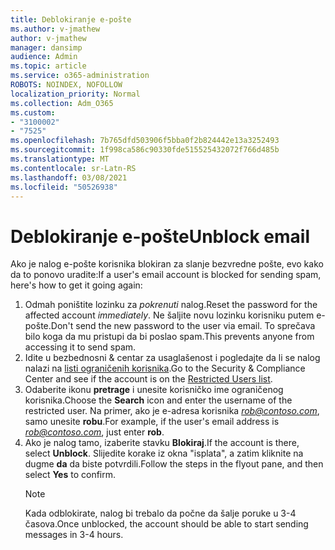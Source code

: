 ```yaml
---
title: Deblokiranje e-pošte
ms.author: v-jmathew
author: v-jmathew
manager: dansimp
audience: Admin
ms.topic: article
ms.service: o365-administration
ROBOTS: NOINDEX, NOFOLLOW
localization_priority: Normal
ms.collection: Adm_O365
ms.custom:
- "3100002"
- "7525"
ms.openlocfilehash: 7b765dfd503906f5bba0f2b824442e13a3252493
ms.sourcegitcommit: 1f998ca586c90330fde515525432072f766d485b
ms.translationtype: MT
ms.contentlocale: sr-Latn-RS
ms.lasthandoff: 03/08/2021
ms.locfileid: "50526938"
---
```

# <a name="unblock-email"></a><span data-ttu-id="18657-102">Deblokiranje e-pošte</span><span class="sxs-lookup"><span data-stu-id="18657-102">Unblock email</span></span>

<span data-ttu-id="18657-103">Ako je nalog e-pošte korisnika blokiran za slanje bezvredne pošte, evo kako da to ponovo uradite:</span><span class="sxs-lookup"><span data-stu-id="18657-103">If a user's email account is blocked for sending spam, here's how to get it going again:</span></span>

1. <span data-ttu-id="18657-104">Odmah poništite lozinku za *pokrenuti* nalog.</span><span class="sxs-lookup"><span data-stu-id="18657-104">Reset the password for the affected account *immediately*.</span></span> <span data-ttu-id="18657-105">Ne šaljite novu lozinku korisniku putem e-pošte.</span><span class="sxs-lookup"><span data-stu-id="18657-105">Don't send the new password to the user via email.</span></span> <span data-ttu-id="18657-106">To sprečava bilo koga da mu pristupi da bi poslao spam.</span><span class="sxs-lookup"><span data-stu-id="18657-106">This prevents anyone from accessing it to send spam.</span></span>
2. <span data-ttu-id="18657-107">Idite u bezbednosni & centar za usaglašenost i pogledajte da li se nalog nalazi na [listi ograničenih korisnika](https://protection.office.com/#/restrictedusers).</span><span class="sxs-lookup"><span data-stu-id="18657-107">Go to the Security & Compliance Center and see if the account is on the [Restricted Users list](https://protection.office.com/#/restrictedusers).</span></span>
3. <span data-ttu-id="18657-108">Odaberite ikonu **pretrage** i unesite korisničko ime ograničenog korisnika.</span><span class="sxs-lookup"><span data-stu-id="18657-108">Choose the **Search** icon and enter the username of the restricted user.</span></span> <span data-ttu-id="18657-109">Na primer, ako je e-adresa korisnika *rob@contoso.com*, samo unesite **robu**.</span><span class="sxs-lookup"><span data-stu-id="18657-109">For example, if the user's email address is *rob@contoso.com*, just enter **rob**.</span></span>
4. <span data-ttu-id="18657-110">Ako je nalog tamo, izaberite stavku **Blokiraj**.</span><span class="sxs-lookup"><span data-stu-id="18657-110">If the account is there, select **Unblock**.</span></span> <span data-ttu-id="18657-111">Slijedite korake iz okna "isplata", a zatim kliknite na dugme **da** da biste potvrdili.</span><span class="sxs-lookup"><span data-stu-id="18657-111">Follow the steps in the flyout pane, and then select **Yes** to confirm.</span></span>  
    > [!NOTE]
    > <span data-ttu-id="18657-112">Kada odblokirate, nalog bi trebalo da počne da šalje poruke u 3-4 časova.</span><span class="sxs-lookup"><span data-stu-id="18657-112">Once unblocked, the account should be able to start sending messages in 3-4 hours.</span></span>

